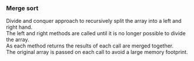 ### Merge sort
Divide and conquer approach to recursively split the array into a left and right hand.  
The left and right methods are called until it is no longer possible to divide the array.  
As each method returns the results of each call are merged together.  
The original array is passed on each call to avoid a large memory footprint.  
  

